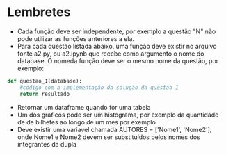 # Lembretes

- Cada função deve ser independente, por exemplo a questão "N" não pode utilizar as funções anteriores a ela.
- Para cada questão listada abaixo, uma função deve existir no arquivo fonte a2.py, ou a2.ipynb que recebe como argumento o nome do database. O nomeda função deve ser o mesmo nome da questão, por exemplo:

```python
def questao_1(database):
    #código com a implementação da solução da questão 1
    return resultado
```
- Retornar um dataframe quando for uma tabela
- Um dos graficos pode ser um histograma, por exemplo da quantidade de de bilhetes ao longo de um mes por exemplo
- Deve existir uma variavel chamada AUTORES = ['Nome1', 'Nome2'], onde Nome1 e Nome2 devem ser substituídos pelos nomes dos integrantes da dupla